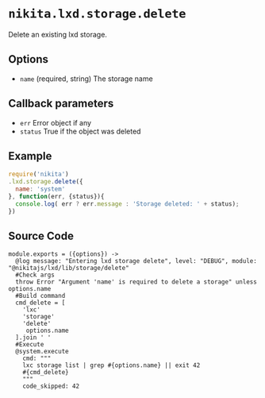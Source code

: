 
# `nikita.lxd.storage.delete`

Delete an existing lxd storage.

## Options

* `name` (required, string)
  The storage name

## Callback parameters

* `err`
  Error object if any
* `status`
  True if the object was deleted

## Example

```js
require('nikita')
.lxd.storage.delete({
  name: 'system'
}, function(err, {status}){
  console.log( err ? err.message : 'Storage deleted: ' + status);
})
```

## Source Code

    module.exports = ({options}) ->
      @log message: "Entering lxd storage delete", level: "DEBUG", module: "@nikitajs/lxd/lib/storage/delete"
      #Check args
      throw Error "Argument 'name' is required to delete a storage" unless options.name
      #Build command
      cmd_delete = [
        'lxc'
        'storage'
        'delete'
         options.name
      ].join ' '
      #Execute
      @system.execute
        cmd: """
        lxc storage list | grep #{options.name} || exit 42
        #{cmd_delete}
        """
        code_skipped: 42
